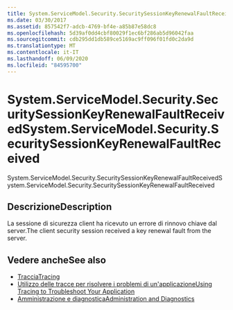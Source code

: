 ```yaml
---
title: System.ServiceModel.Security.SecuritySessionKeyRenewalFaultReceived
ms.date: 03/30/2017
ms.assetid: 857542f7-adcb-4769-bf4e-a85b87e58dc8
ms.openlocfilehash: 5d39af0dd4cbf80029f1ec6bf286ab5d96042faa
ms.sourcegitcommit: cdb295dd1db589ce5169ac9ff096f01fd0c2da9d
ms.translationtype: MT
ms.contentlocale: it-IT
ms.lasthandoff: 06/09/2020
ms.locfileid: "84595700"
---
```

# <a name="systemservicemodelsecuritysecuritysessionkeyrenewalfaultreceived"></a><span data-ttu-id="42804-102">System.ServiceModel.Security.SecuritySessionKeyRenewalFaultReceived</span><span class="sxs-lookup"><span data-stu-id="42804-102">System.ServiceModel.Security.SecuritySessionKeyRenewalFaultReceived</span></span>
<span data-ttu-id="42804-103">System.ServiceModel.Security.SecuritySessionKeyRenewalFaultReceived</span><span class="sxs-lookup"><span data-stu-id="42804-103">System.ServiceModel.Security.SecuritySessionKeyRenewalFaultReceived</span></span>  
  
## <a name="description"></a><span data-ttu-id="42804-104">Descrizione</span><span class="sxs-lookup"><span data-stu-id="42804-104">Description</span></span>  
 <span data-ttu-id="42804-105">La sessione di sicurezza client ha ricevuto un errore di rinnovo chiave dal server.</span><span class="sxs-lookup"><span data-stu-id="42804-105">The client security session received a key renewal fault from the server.</span></span>  
  
## <a name="see-also"></a><span data-ttu-id="42804-106">Vedere anche</span><span class="sxs-lookup"><span data-stu-id="42804-106">See also</span></span>

- [<span data-ttu-id="42804-107">Traccia</span><span class="sxs-lookup"><span data-stu-id="42804-107">Tracing</span></span>](index.md)
- [<span data-ttu-id="42804-108">Utilizzo delle tracce per risolvere i problemi di un'applicazione</span><span class="sxs-lookup"><span data-stu-id="42804-108">Using Tracing to Troubleshoot Your Application</span></span>](using-tracing-to-troubleshoot-your-application.md)
- [<span data-ttu-id="42804-109">Amministrazione e diagnostica</span><span class="sxs-lookup"><span data-stu-id="42804-109">Administration and Diagnostics</span></span>](../index.md)
